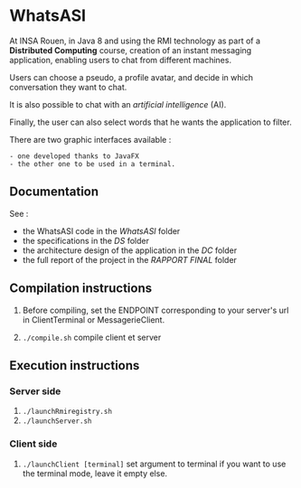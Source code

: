 # WhatsASI

At INSA Rouen, in Java 8 and using the RMI technology as part of a **Distributed Computing** course, creation of an instant messaging application, enabling users to chat from different machines. 

Users can choose a pseudo, a profile avatar, and decide in which conversation they want to chat. 

It is also possible to chat with an *artificial intelligence* (AI). 

Finally, the user can also select words that he wants the application to filter.

There are two graphic interfaces available : 

    - one developed thanks to JavaFX
    - the other one to be used in a terminal.

## Documentation

See :

- the WhatsASI code in the *WhatsASI* folder
- the specifications in the *DS* folder 
- the architecture design of the application in the *DC* folder
- the full report of the project in the *RAPPORT FINAL* folder

## Compilation instructions 

1.  Before compiling, set the ENDPOINT corresponding to your server's url in ClientTerminal or MessagerieClient.

2.  `./compile.sh` compile client et server

## Execution instructions 

### Server side 

1. `./launchRmiregistry.sh`
2. `./launchServer.sh`

### Client side

1.  `./launchClient [terminal]` set argument to terminal if you want to use the terminal mode, leave it empty else.
